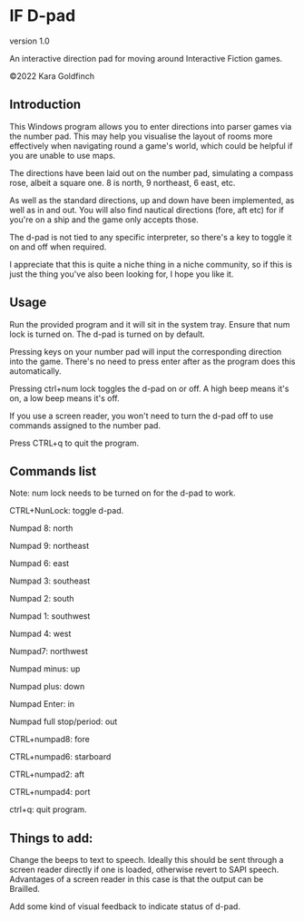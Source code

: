 # IF D-pad

version 1.0

An interactive direction pad for moving around Interactive Fiction games.

©2022 Kara Goldfinch

## Introduction

This Windows program allows you to enter directions into parser  games via the number pad. This  may help you visualise the layout of rooms more effectively when navigating round a game's world, which could be helpful if you are unable to use maps.

The directions have been laid out on the number pad, simulating a compass rose, albeit a square one. 8 is north, 9 northeast, 6 east, etc.

As well as the standard directions, up and down have been implemented, as well as in and out. You will also find nautical directions (fore, aft etc) for if you're on a ship and the game only accepts those.

The d-pad is not tied to any specific interpreter, so there's a key to toggle it on and off when required.

I appreciate that this is quite a niche thing in a niche community, so if this is just the thing you've also been looking for, I hope you like it.


## Usage

Run the provided program and it will sit in the system tray. Ensure that num lock is turned on. The d-pad is turned on by default.

Pressing keys on your number pad will input the corresponding direction into the game. There's no need to press enter after as the program does this automatically.

Pressing ctrl+num lock toggles the d-pad on or off. A high beep means it's on, a low beep means it's off.

If you use a screen reader, you won't need to turn the d-pad off to use commands assigned to the number pad.

Press CTRL+q to quit the program.

## Commands list

Note: num lock needs to be turned on for the d-pad to work.

CTRL+NunLock: toggle d-pad. 

Numpad 8: north

Numpad 9: northeast

Numpad 6: east

Numpad 3: southeast

Numpad 2: south

Numpad 1: southwest

Numpad 4: west

Numpad7: northwest

Numpad minus: up

Numpad plus: down

Numpad Enter: in

Numpad full stop/period: out

CTRL+numpad8: fore

CTRL+numpad6: starboard

CTRL+numpad2: aft

CTRL+numpad4: port

ctrl+q: quit program.


## Things to add:

Change the beeps to text to speech. Ideally this should be sent through a screen reader directly if one is loaded, otherwise revert to SAPI speech. Advantages of a screen reader in this case is that the output can be Brailled.

Add some kind of visual feedback to indicate status of d-pad.
